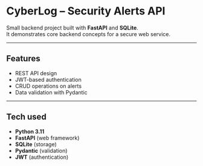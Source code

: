 # CyberLog – Security Alerts API

Small backend project built with **FastAPI** and **SQLite**.  
It demonstrates core backend concepts for a secure web service.

---

## Features
- REST API design  
- JWT-based authentication  
- CRUD operations on alerts  
- Data validation with Pydantic  
---

## Tech used
- **Python 3.11**  
- **FastAPI** (web framework)  
- **SQLite** (storage)  
- **Pydantic** (validation)  
- **JWT** (authentication)  
